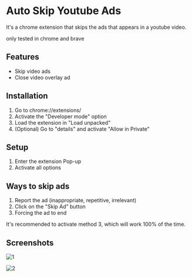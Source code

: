 # Auto Skip Youtube Ads

It's a chrome extension that skips the ads that appears in a youtube video.

only tested in chrome and brave

## Features
* Skip video ads
* Close video overlay ad

## Installation

1. Go to chrome://extensions/
2. Activate the "Developer mode" option
3. Load the extension in "Load unpacked"
4. (Optional) Go to "details" and activate "Allow in Private"

## Setup

1. Enter the extension Pop-up
2. Activate all options

## Ways to skip ads

1. Report the ad (inappropriate, repetitive, irrelevant)
2. Click on the "Skip Ad" button
3. Forcing the ad to end

It's recommended to activate method 3, which will work 100% of the time.

## Screenshots
![1](https://user-images.githubusercontent.com/58922368/128459082-d7e92a94-eba6-4322-9694-beb0eab1a41a.png)

![2](https://user-images.githubusercontent.com/58922368/128459099-3c6d086d-7d89-491f-83da-a14fdb93238a.png)
